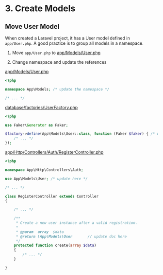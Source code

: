 # 3. Create Models

## Move User Model

When created a Laravel project, it has a User model defined in `app/User.php`. A good practice is to 
group all models in a namespace.

1. Move `app/User.php` to [app/Models/User.php](../app/Models/User.php)

2. Change namespace and update the references

[app/Models/User.php](../app/Models/User.php)

```php
<?php

namespace App\Models; /* update the namespace */

/* ... */

```

[database/factories/UserFactory.php](../database/factories/UserFactory.php)

```php
<?php

use Faker\Generator as Faker;

$factory->define(App\Models\User::class, function (Faker $faker) { /* update this line */
    /* ... */
});

```

[app/Http/Controllers/Auth/RegisterController.php](../app/Http/Controllers/Auth/RegisterController.php)

```php
<?php

namespace App\Http\Controllers\Auth;

use App\Models\User; /* update here */

/* ... */

class RegisterController extends Controller
{

    /* ... */

    /**
     * Create a new user instance after a valid registration.
     *
     * @param  array  $data
     * @return \App\Models\User       // update doc here
     */
    protected function create(array $data)
    {
        /* ... */
    }

}

```
